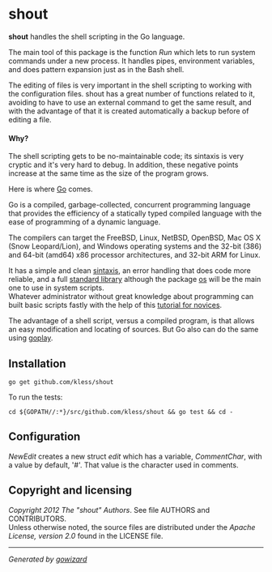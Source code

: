 shout
=====

**shout** handles the shell scripting in the Go language.

The main tool of this package is the function *Run* which lets to run system
commands under a new process. It handles pipes, environment variables, and does
pattern expansion just as in the Bash shell.

The editing of files is very important in the shell scripting to working with
the configuration files. shout has a great number of functions related to it,
avoiding to have to use an external command to get the same result, and with the
advantage of that it is created automatically a backup before of editing a file.

#### Why?

The shell scripting gets to be no-maintainable code; its sintaxis is very
cryptic and it's very hard to debug. In addition, these negative points increase
at the same time as the size of the program grows.

Here is where [Go][] comes.

Go is a compiled, garbage-collected, concurrent programming language that
provides the efficiency of a statically typed compiled language with the ease of
programming of a dynamic language.

The compilers can target the FreeBSD, Linux, NetBSD, OpenBSD, Mac OS X (Snow
Leopard/Lion), and Windows operating systems and the 32-bit (386) and 64-bit
(amd64) x86 processor architectures, and 32-bit ARM for Linux.

It has a simple and clean [sintaxis][], an error handling that does code more
reliable, and a full [standard library][] although the package [os][] will be
the main one to use in system scripts.  
Whatever administrator without great knowledge about programming can built basic
scripts fastly with the help of this [tutorial for novices][].

The advantage of a shell script, versus a compiled program, is that allows an
easy modification and locating of sources. But Go also can do the same using
[goplay][].

[Go]: http://golang.org/
[sintaxis]: http://golang.org/ref/spec
[standard library]: http://golang.org/pkg/
[os]: http://golang.org/pkg/os/
[tutorial for novices]: http://go-book.appspot.com/
[goplay]: https://github.com/kless/goplay


## Installation

	go get github.com/kless/shout

To run the tests:

	cd ${GOPATH//:*}/src/github.com/kless/shout && go test && cd -


## Configuration

*NewEdit* creates a new struct *edit* which has a variable, *CommentChar*,
with a value by default, '#'. That value is the character used in comments.


## Copyright and licensing

*Copyright 2012  The "shout" Authors*. See file AUTHORS and CONTRIBUTORS.  
Unless otherwise noted, the source files are distributed under the
*Apache License, version 2.0* found in the LICENSE file.


* * *
*Generated by [gowizard](https://github.com/kless/gowizard)*

